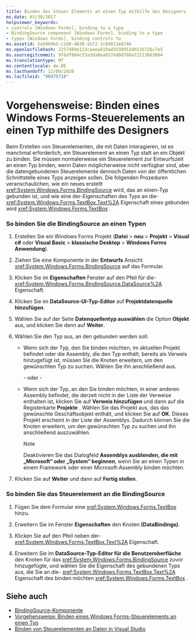 ```yaml
---
title: Binden des Steuer Elements an einen Typ mithilfe des Designers
ms.date: 03/30/2017
helpviewer_keywords:
- controls [Windows Forms], binding to a type
- BindingSource component [Windows Forms], binding to a type
- types [Windows Forms], binding controls to
ms.assetid: 5ab984b5-c2d0-4638-a572-1c84013e8746
ms.openlocfilehash: 2257489e123ceeea819ad3538952db51b726c7e5
ms.sourcegitcommit: 9f6df084c53a3da0ea657ed0d708a72213683084
ms.translationtype: MT
ms.contentlocale: de-DE
ms.lasthandoff: 12/09/2020
ms.locfileid: "96975718"
---
```

# <a name="how-to-bind-a-windows-forms-control-to-a-type-using-the-designer"></a>Vorgehensweise: Binden eines Windows Forms-Steuerelements an einen Typ mithilfe des Designers

Beim Erstellen von Steuerelementen, die mit Daten interagieren, ist es manchmal erforderlich, ein Steuerelement an einen Typ statt an ein Objekt zu binden. Sie müssen normalerweise ein Steuerelement zur Entwurfszeit an einen Typ binden, wenn Daten möglicherweise nicht verfügbar sind, aber die datengebundenen Steuerelemente dennoch Daten von der öffentlichen Schnittstelle eines Typs anzeigen sollen. Die folgenden Prozeduren veranschaulichen, wie ein neues erstellt <xref:System.Windows.Forms.BindingSource> wird, das an einen-Typ gebunden ist, und wie eine der-Eigenschaften des Typs an die- <xref:System.Windows.Forms.TextBox.Text%2A> Eigenschaft eines gebunden wird <xref:System.Windows.Forms.TextBox> .

### <a name="to-bind-the-bindingsource-to-a-type"></a>So binden Sie die BindingSource an einen Typen

1. Erstellen Sie ein Windows Forms Projekt (**Datei**  >  **neu**  >  **Projekt**  >  **Visual c#** oder **Visual Basic**  >  **klassische Desktop**  >  **Windows Forms Anwendung**).

2. Ziehen Sie eine Komponente in der **Entwurfs** Ansicht <xref:System.Windows.Forms.BindingSource> auf das Formular.

3. Klicken Sie im **Eigenschaften** Fenster auf den Pfeil für die- <xref:System.Windows.Forms.BindingSource.DataSource%2A> Eigenschaft.

4. Klicken Sie im **DataSource-UI-Typ-Editor** auf **Projektdatenquelle hinzufügen**.

5. Wählen Sie auf der Seite **Datenquellentyp auswählen** die Option **Objekt** aus, und klicken Sie dann auf **Weiter**.

6. Wählen Sie den Typ aus, an den gebunden werden soll:

    - Wenn sich der Typ, den Sie binden möchten, im aktuellen Projekt befindet oder die Assembly, die den Typ enthält, bereits als Verweis hinzugefügt ist, müssen Sie die Knoten erweitern, um den gewünschten Typ zu suchen. Wählen Sie ihn anschließend aus.

      \- oder -

    - Wenn sich der Typ, an den Sie binden möchten, in einer anderen Assembly befindet, die derzeit nicht in der Liste der Verweise enthalten ist, klicken Sie auf **Verweis hinzufügen** und dann auf die Registerkarte **Projekte** . Wählen Sie das Projekt aus, das das gewünschte Geschäftsobjekt enthält, und klicken Sie auf **OK**. Dieses Projekt erscheint in der Liste der Assemblys. Dadurch können Sie die Knoten erweitern, um den gewünschten Typ zu suchen und ihn anschließend auszuwählen.

      > [!NOTE]
      > Deaktivieren Sie das Dialogfeld **Assemblys ausblenden, die mit „Microsoft“ oder „System“ beginnen**, wenn Sie an einen Typen in einem Framework oder einer Microsoft-Assembly binden möchten.

7. Klicken Sie auf **Weiter** und dann auf **Fertig stellen**.

### <a name="to-bind-the-control-to-the-bindingsource"></a>So binden Sie das Steuerelement an die BindingSource

1. Fügen Sie dem Formular eine <xref:System.Windows.Forms.TextBox> hinzu.

2. Erweitern Sie im Fenster **Eigenschaften** den Knoten **(DataBindings)**.

3. Klicken Sie auf den Pfeil neben der- <xref:System.Windows.Forms.TextBox.Text%2A> Eigenschaft.

4. Erweitern Sie im **DataSource-Typ-Editor für die Benutzeroberfläche** den Knoten für das <xref:System.Windows.Forms.BindingSource> zuvor hinzugefügte, und wählen Sie die Eigenschaft des gebundenen Typs aus, die Sie an die- <xref:System.Windows.Forms.TextBox.Text%2A> Eigenschaft des binden möchten <xref:System.Windows.Forms.TextBox> .

## <a name="see-also"></a>Siehe auch

- [BindingSource-Komponente](bindingsource-component.md)
- [Vorgehensweise: Binden eines Windows Forms-Steuerelements an einen Typ](how-to-bind-a-windows-forms-control-to-a-type.md)
- [Binden von Steuerelementen an Daten in Visual Studio](/visualstudio/data-tools/bind-controls-to-data-in-visual-studio)
